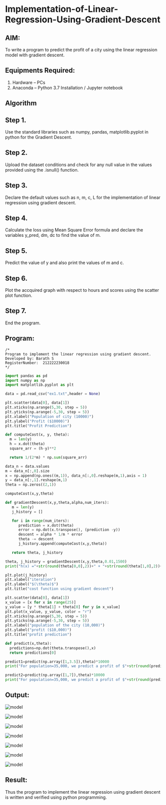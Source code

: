 # Implementation-of-Linear-Regression-Using-Gradient-Descent

## AIM:
To write a program to predict the profit of a city using the linear regression model with gradient descent.

## Equipments Required:
1. Hardware – PCs
2. Anaconda – Python 3.7 Installation / Jupyter notebook

## Algorithm
## Step 1. 
Use the standard libraries such as numpy, pandas, matplotlib.pyplot in python for the Gradient Descent.
## Step 2. 
Upload the dataset conditions and check for any null value in the values provided using the .isnull() function.
## Step 3. 
Declare the default values such as n, m, c, L for the implementation of linear regression using gradient descent.
## Step 4. 
Calculate the loss using Mean Square Error formula and declare the variables y_pred, dm, dc to find the value of m.
## Step 5.
Predict the value of y and also print the values of m and c.
## Step 6. 
Plot the accquired graph with respect to hours and scores using the scatter plot function.
## Step 7. 
End the program.

## Program:
```
/*
Program to implement the linear regression using gradient descent.
Developed by: Barath S
RegisterNumber:  212222230018
*/
```
```python
import pandas as pd
import numpy as np
import matplotlib.pyplot as plt

data = pd.read_csv("ex1.txt",header = None)

plt.scatter(data[0], data[1])
plt.xticks(np.arange(5,30, step = 5))
plt.yticks(np.arange(-5,30, step = 5))
plt.xlabel("Population of city (10000)")
plt.ylabel("Profit ($10000)")
plt.title("Profit Prediction")

def computeCost(x, y, theta):
  m = len(y)
  h = x.dot(theta)
  square_arr = (h-y)**2

  return 1/(2*m) * np.sum(square_arr)

data_n = data.values
m = data_n[:,0].size
x = np.append(np.ones((m,1)), data_n[:,0].reshape(m,1),axis = 1)
y = data_n[:,1].reshape(m,1)
theta = np.zeros((2,1))

computeCost(x,y,theta)

def gradientDescent(x,y,theta,alpha,num_iters):
   m = len(y)
   j_history = []

   for i in range(num_iters):
      prediction = x.dot(theta)
      error = np.dot(x.transpose(), (prediction -y))
      descent = alpha * 1/m * error
      theta -= descent
      j_history.append(computeCost(x,y,theta))

   return theta, j_history

theta, j_history = gradientDescent(x,y,theta,0.01,1500)
print("h(x) ="+str(round(theta[0,0],2))+" + "+str(round(theta[1,0],2))+"x1")

plt.plot(j_history)
plt.xlabel("iteration")
plt.ylabel("$(\theta)$")
plt.title("cost function using gradient descent")

plt.scatter(data[0], data[1])
x_value = [x for x in range(25)]
y_value = [y * theta[1] + theta[0] for y in x_value]
plt.plot(x_value, y_value, color = "r")
plt.xticks(np.arange(5,30, step = 5))
plt.yticks(np.arange(-5,30, step = 5))
plt.xlabel("population of the city (10,000)")
plt.ylabel("profit ($10,000)")
plt.title("profit prediction")

def predict(x,theta):
  predictions=np.dot(theta.transpose(),x)
  return predictions[0]

predict1=predict(np.array([1,3.5]),theta)*10000
print("For population=35,000, we predict a profit of $"+str(round(predict1,0)))

predict2=predict(np.array([1,7]),theta)*10000
print("For population=35,000, we predict a profit of $"+str(round(predict2,0)))
```

## Output:

![model](https://github.com/barathsubramani/Implementation-of-Linear-Regression-Using-Gradient-Descent/blob/main/scatter%201st.png)

![model](https://github.com/barathsubramani/Implementation-of-Linear-Regression-Using-Gradient-Descent/blob/main/2nd.png)

![model](https://github.com/barathsubramani/Implementation-of-Linear-Regression-Using-Gradient-Descent/blob/main/3rd.png)

![model](https://github.com/barathsubramani/Implementation-of-Linear-Regression-Using-Gradient-Descent/blob/main/4th.png)

![model](https://github.com/barathsubramani/Implementation-of-Linear-Regression-Using-Gradient-Descent/blob/main/5th.png)

![model](https://github.com/barathsubramani/Implementation-of-Linear-Regression-Using-Gradient-Descent/blob/main/6th.png)

![model](https://github.com/barathsubramani/Implementation-of-Linear-Regression-Using-Gradient-Descent/blob/main/7th.png)

## Result:
Thus the program to implement the linear regression using gradient descent is written and verified using python programming.
